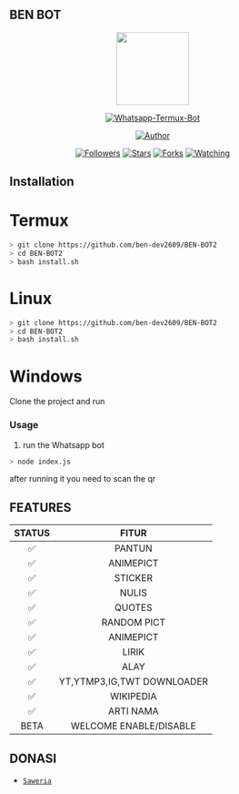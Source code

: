 ## BEN BOT 

<p align="center">
<img src="https://avatars2.githubusercontent.com/u/70950474?s=400&u=6c56f74017c9eed3cc75b29367c06be0c3839bda&v=4" width="128" height="128"/>
</p>
<p align="center">
<a href="#"><img title="Whatsapp-Termux-Bot" src="https://img.shields.io/badge/Whatsapp Termux Bot-green?colorA=%23ff0000&colorB=%23017e40&style=for-the-badge"></a>
</p>
<p align="center">
<a href="https://github.com/ben-dev2609"><img title="Author" src="https://img.shields.io/badge/Author-Ebenezer-red.svg?style=for-the-badge&logo=github"></a>
</p>
<p align="center">
<a href="https://github.com/ben-dev2609/followers"><img title="Followers" src="https://img.shields.io/github/followers/ben-dev2609?color=blue&style=flat-square"></a>
<a href="https://github.com/ben-dev2609/BEN-BOT2/stargazers/"><img title="Stars" src="https://img.shields.io/github/stars/ben-dev2609/BEN-BOT2?color=red&style=flat-square"></a>
<a href="https://github.com/ben-dev2609/BEN-BOT2/network/members"><img title="Forks" src="https://img.shields.io/github/forks/ben-dev2609/BEN-BOT2?color=red&style=flat-square"></a>
<a href="https://github.com/ben-dev2609/whatsapp-bott/watchers"><img title="Watching" src="https://img.shields.io/github/watchers/ben-dev2609/BEN-BOT2?label=Watchers&color=blue&style=flat-square"></a>
</p>




 

## Installation





# Termux
```bash
> git clone https://github.com/ben-dev2609/BEN-BOT2
> cd BEN-BOT2
> bash install.sh

```

# Linux 
```bash
> git clone https://github.com/ben-dev2609/BEN-BOT2
> cd BEN-BOT2
> bash install.sh

```

# Windows

Clone the project and run 



### Usage
1. run the Whatsapp bot

```bash
> node index.js
```

after running it you need to scan the qr


## FEATURES

| STATUS        |               FITUR     |
| :-----------: | :--------------------------------:  |
|       ✅       |    PANTUN                         |
|       ✅       | ANIMEPICT                         |
|       ✅       | STICKER                           |
|       ✅       | NULIS                             |
|       ✅       | QUOTES                            |
|       ✅       | RANDOM PICT                       |
|       ✅       | ANIMEPICT                         |
|       ✅       | LIRIK                             |
|       ✅       | ALAY                              |
|       ✅       | YT,YTMP3,IG,TWT DOWNLOADER        |
|       ✅       | WIKIPEDIA                         |
|       ✅       | ARTI NAMA                         |
|      BETA      | WELCOME ENABLE/DISABLE             |









## DONASI
* [`Saweria`](https://saweria.co/Ebenezer)
